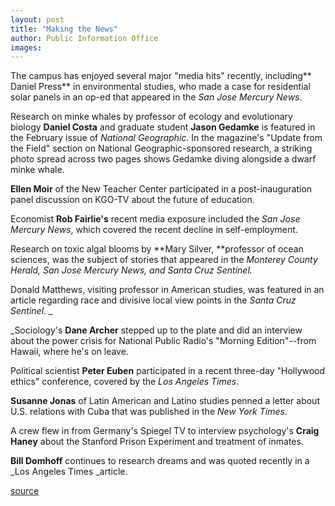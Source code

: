 ```yaml
---
layout: post
title: "Making the News"
author: Public Information Office
images:
---
```


The campus has enjoyed several major "media hits" recently, including** Daniel Press** in environmental studies, who made a case for residential solar panels in an op-ed that appeared in the _San Jose Mercury News_.

Research on minke whales by professor of ecology and evolutionary biology **Daniel Costa** and graduate student **Jason Gedamke** is featured in the February issue of _National Geographic._ In the magazine's "Update from the Field" section on National Geographic-sponsored research, a striking photo spread across two pages shows Gedamke diving alongside a dwarf minke whale.

**Ellen Moir** of the New Teacher Center participated in a post-inauguration panel discussion on KGO-TV about the future of education.

Economist **Rob Fairlie's** recent media exposure included the _San Jose Mercury News_, which covered the recent decline in self-employment.

Research on toxic algal blooms by **Mary Silver, **professor of ocean sciences, was the subject of stories that appeared in the _Monterey County Herald, San Jose Mercury News, _and_ Santa Cruz Sentinel._

Donald Matthews, visiting professor in American studies, was featured in an article regarding race and divisive local view points in the _Santa Cruz Sentinel_. _  
  
_Sociology's **Dane Archer** stepped up to the plate and did an interview about the power crisis for National Public Radio's "Morning Edition"--from Hawaii, where he's on leave.

Political scientist **Peter Euben** participated in a recent three-day "Hollywood ethics" conference, covered by the _Los Angeles Times_.

**Susanne Jonas** of Latin American and Latino studies penned a letter about U.S. relations with Cuba that was published in the _New York Times_.

A crew flew in from Germany's Spiegel TV to interview psychology's **Craig Haney** about the Stanford Prison Experiment and treatment of inmates.

**Bill Domhoff** continues to research dreams and was quoted recently in a _Los Angeles Times _article.  
  
[source](http://www1.ucsc.edu/currents/00-01/01-29/makenews.html "Permalink to makenews")
